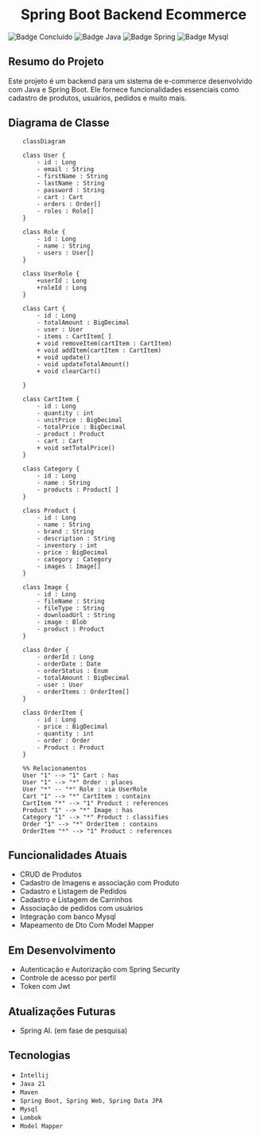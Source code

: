 <h1 align="center">Spring Boot Backend Ecommerce</h1>

![Badge Concluído](https://img.shields.io/static/v1?label=Status&message=Desenvolvendo&color=red&style=for-the-badge)
![Badge Java](https://img.shields.io/static/v1?label=Java&message=21&color=red&style=for-the-badge&logo=java)
![Badge Spring](https://img.shields.io/static/v1?label=SpringBoot&message=v3.5.0&color=brightgreen&style=for-the-badge&logo=SpringBoot)
![Badge Mysql](https://img.shields.io/static/v1?label=Mysql&message=v&color=blue&style=for-the-badge&logo=PostgreSQL)

## Resumo do Projeto

Este projeto é um backend para um sistema de e-commerce desenvolvido com Java e Spring Boot. Ele fornece funcionalidades essenciais como cadastro de produtos, usuários, pedidos e muito mais.

## Diagrama de Classe
```mermaid
    classDiagram
    
    class User {
        - id : Long
        - email : String
        - firstName : String
        - lastName : String
        - password : String
        - cart : Cart
        - orders : Order[]
        - roles : Role[]
    }
    
    class Role {
        - id : Long
        - name : String
        - users : User[]
    }
    
    class UserRole {
        +userId : Long
        +roleId : Long
    }
    
    class Cart {
        - id : Long
        - totalAmount : BigDecimal
        - user : User
        - items : CartItem[ ]
        + void removeItem(cartItem : CartItem)
        + void addItem(cartItem : CartItem) 
        + void update() 
        - void updateTotalAmount() 
        + void clearCart() 
        
    }
    
    class CartItem {
        - id : Long
        - quantity : int
        - unitPrice : BigDecimal
        - totalPrice : BigDecimal
        - product : Product
        - cart : Cart
        + void setTotalPrice()
    }
    
    class Category {
        - id : Long
        - name : String
        - products : Product[ ]
    }
    
    class Product {
        - id : Long
        - name : String
        - brand : String
        - description : String
        - inventory : int
        - price : BigDecimal
        - category : Category
        - images : Image[]
    }
    
    class Image {
        - id : Long
        - fileName : String
        - fileType : String
        - downloadUrl : String
        - image : Blob
        - product : Product
    }
    
    class Order {
        - orderId : Long
        - orderDate : Date
        - orderStatus : Enum
        - totalAmount : BigDecimal
        - user : User
        - orderItems : OrderItem[]
    }
    
    class OrderItem {
        - id : Long
        - price : BigDecimal
        - quantity : int
        - order : Order
        - Product : Product
    }
    
    %% Relacionamentos
    User "1" --> "1" Cart : has
    User "1" --> "*" Order : places
    User "*" -- "*" Role : via UserRole
    Cart "1" --> "*" CartItem : contains
    CartItem "*" --> "1" Product : references
    Product "1" --> "*" Image : has
    Category "1" --> "*" Product : classifies
    Order "1" --> "*" OrderItem : contains
    OrderItem "*" --> "1" Product : references

````

## Funcionalidades Atuais
- CRUD de Produtos
- Cadastro de Imagens e associação com Produto
- Cadastro e Listagem de Pedidos
- Cadastro e Listagem de Carrinhos
- Associação de pedidos com usuários
- Integração com banco Mysql
- Mapeamento de Dto Com Model Mapper

## Em Desenvolvimento
- Autenticação e Autorização com Spring Security
- Controle de acesso por perfil
- Token com Jwt

## Atualizações Futuras
- Spring AI. (em fase de pesquisa)

## Tecnologias

- `Intellij`
- `Java 21`
- `Maven`
- `Spring Boot, Spring Web, Spring Data JPA`
- `Mysql`
- `Lombok`
- `Model Mapper`